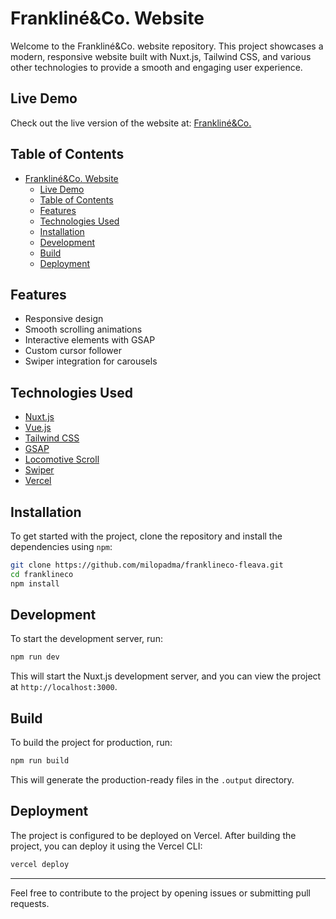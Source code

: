 # Frankliné&Co. Website

Welcome to the Frankliné&Co. website repository. This project showcases a modern, responsive website built with Nuxt.js, Tailwind CSS, and various other technologies to provide a smooth and engaging user experience.

## Live Demo

Check out the live version of the website at: [Frankliné&Co.](https://franklineco-fleava.vercel.app/)

## Table of Contents

- [Frankliné\&Co. Website](#franklinéco-website)
  - [Live Demo](#live-demo)
  - [Table of Contents](#table-of-contents)
  - [Features](#features)
  - [Technologies Used](#technologies-used)
  - [Installation](#installation)
  - [Development](#development)
  - [Build](#build)
  - [Deployment](#deployment)

## Features

- Responsive design
- Smooth scrolling animations
- Interactive elements with GSAP
- Custom cursor follower
- Swiper integration for carousels

## Technologies Used

- [Nuxt.js](https://nuxtjs.org/)
- [Vue.js](https://vuejs.org/)
- [Tailwind CSS](https://tailwindcss.com/)
- [GSAP](https://greensock.com/gsap/)
- [Locomotive Scroll](https://locomotivemtl.github.io/locomotive-scroll/)
- [Swiper](https://swiperjs.com/)
- [Vercel](https://vercel.com/)

## Installation

To get started with the project, clone the repository and install the dependencies using `npm`:

```bash
git clone https://github.com/milopadma/franklineco-fleava.git
cd franklineco
npm install
```

## Development

To start the development server, run:

```bash
npm run dev
```

This will start the Nuxt.js development server, and you can view the project at `http://localhost:3000`.

## Build

To build the project for production, run:

```bash
npm run build
```

This will generate the production-ready files in the `.output` directory.

## Deployment

The project is configured to be deployed on Vercel. After building the project, you can deploy it using the Vercel CLI:

```bash
vercel deploy
```



---

Feel free to contribute to the project by opening issues or submitting pull requests.

